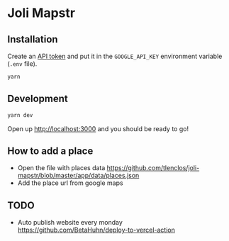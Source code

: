 # Joli Mapstr

## Installation

Create an [API token](https://developers.google.com/maps/documentation/javascript)
and put it in the `GOOGLE_API_KEY` environment variable (`.env` file).

```sh
yarn
```

## Development

```sh
yarn dev
```

Open up [http://localhost:3000](http://localhost:3000) and you should be ready to go!

## How to add a place

- Open the file with places data
  https://github.com/tlenclos/joli-mapstr/blob/master/app/data/places.json
- Add the place url from google maps

## TODO

- Auto publish website every monday https://github.com/BetaHuhn/deploy-to-vercel-action
